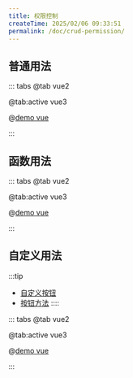```yaml
---
title: 权限控制
createTime: 2025/02/06 09:33:51
permalink: /doc/crud-permission/
---
```


## 普通用法

::: tabs
@tab vue2

@tab:active vue3

@[demo vue](../../../examples/crud/crud-permission/base.vue)

:::

## 函数用法

::: tabs
@tab vue2

@tab:active vue3

@[demo vue](../../../examples/crud/crud-permission/fun.vue)

:::

## 自定义用法

:::tip
- [自定义按钮](/crud/crud-btn-slot.html#自定义弹窗内按钮)
- [按钮方法](/crud/crud-fun.html)
::::

::: tabs
@tab vue2

@tab:active vue3

@[demo vue](../../../examples/crud/crud-permission/slot.vue)

:::
